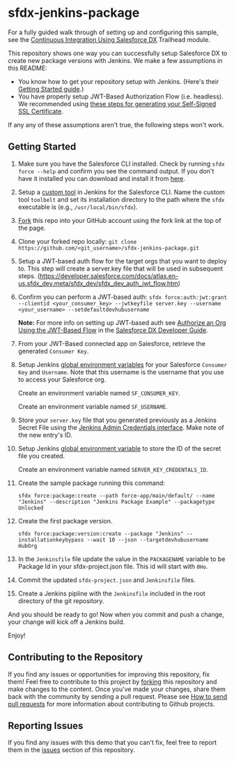 # sfdx-jenkins-package

For a fully guided walk through of setting up and configuring this sample, see the [Continuous Integration Using Salesforce DX](https://trailhead.salesforce.com/modules/sfdx_travis_ci) Trailhead module.

This repository shows one way you can successfully setup Salesforce DX to create new package versions with Jenkins. We make a few assumptions in this README:

- You know how to get your repository setup with Jenkins. (Here's their [Getting Started guide](https://jenkins.io/doc/pipeline/tour/getting-started/).)
- You have properly setup JWT-Based Authorization Flow (i.e. headless). We recommended using [these steps for generating your Self-Signed SSL Certificate](https://devcenter.heroku.com/articles/ssl-certificate-self). 

If any any of these assumptions aren't true, the following steps won't work.

## Getting Started

1) Make sure you have the Salesforce CLI installed. Check by running `sfdx force --help` and confirm you see the command output. If you don't have it installed you can download and install it from [here](https://developer.salesforce.com/tools/sfdxcli).

2) Setup a [custom tool](https://wiki.jenkins.io/display/JENKINS/Custom+Tools+Plugin) in Jenkins for the Salesforce CLI. Name the custom tool `toolbelt` and set its installation directory to the path where the `sfdx` executable is (e.g., `/usr/local/bin/sfdx`).

3) [Fork](http://help.github.com/fork-a-repo/) this repo into your GitHub account using the fork link at the top of the page.

4) Clone your forked repo locally: `git clone https://github.com/<git_username>/sfdx-jenkins-package.git`

5) Setup a JWT-based auth flow for the target orgs that you want to deploy to. This step will create a server.key file that will be used in subsequent steps.
(https://developer.salesforce.com/docs/atlas.en-us.sfdx_dev.meta/sfdx_dev/sfdx_dev_auth_jwt_flow.htm)

6) Confirm you can perform a JWT-based auth: `sfdx force:auth:jwt:grant --clientid <your_consumer_key> --jwtkeyfile server.key --username <your_username> --setdefaultdevhubusername`

   **Note:** For more info on setting up JWT-based auth see [Authorize an Org Using the JWT-Based Flow](https://developer.salesforce.com/docs/atlas.en-us.sfdx_dev.meta/sfdx_dev/sfdx_dev_auth_jwt_flow.htm) in the [Salesforce DX Developer Guide](https://developer.salesforce.com/docs/atlas.en-us.sfdx_dev.meta/sfdx_dev).

7) From your JWT-Based connected app on Salesforce, retrieve the generated `Consumer Key`.

8) Setup Jenkins [global environment variables](https://wiki.jenkins.io/display/JENKINS/Global+Variable+String+Parameter+Plugin) for your Salesforce `Consumer Key` and `Username`. Note that this username is the username that you use to access your Salesforce org.

    Create an environment variable named `SF_CONSUMER_KEY`.

    Create an environment variable named `SF_USERNAME`.

9) Store your `server.key` file that you generated previously as a Jenkins Secret File using the [Jenkins Admin Credentials interface](https://wiki.jenkins.io/display/JENKINS/Credentials+Binding+Plugin). Make note of the new entry's ID.

10) Setup Jenkins [global environment variable](https://wiki.jenkins.io/display/JENKINS/Global+Variable+String+Parameter+Plugin) to store the ID of the secret file you created.

    Create an environment variable named `SERVER_KEY_CREDENTALS_ID`.

11) Create the sample package running this command:

    `sfdx force:package:create --path force-app/main/default/ --name "Jenkins" --description "Jenkins Package Example" --packagetype Unlocked`

12) Create the first package version.

    `sfdx force:package:version:create --package "Jenkins" --installationkeybypass --wait 10 --json --targetdevhubusername HubOrg`

13) In the `Jenkinsfile` file update the value in the `PACKAGENAME` variable to be Package Id in your sfdx-project.json file.  This id will start with `0Ho`.

14) Commit the updated `sfdx-project.json` and `Jenkinsfile` files.

15) Create a Jenkins pipline with the `Jenkinsfile` included in the root directory of the git repository.

And you should be ready to go! Now when you commit and push a change, your change will kick off a Jenkins build.

Enjoy!

## Contributing to the Repository ###

If you find any issues or opportunities for improving this repository, fix them!  Feel free to contribute to this project by [forking](http://help.github.com/fork-a-repo/) this repository and make changes to the content.  Once you've made your changes, share them back with the community by sending a pull request. Please see [How to send pull requests](http://help.github.com/send-pull-requests/) for more information about contributing to Github projects.

## Reporting Issues ###

If you find any issues with this demo that you can't fix, feel free to report them in the [issues](https://github.com/forcedotcom/sfdx-jenkins-package/issues) section of this repository.

